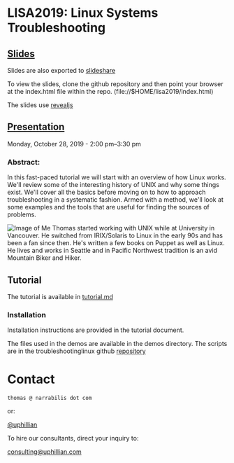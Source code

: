 # LISA2019: Linux Systems Troubleshooting

## [Slides](https://github.com/uphillian/lisa2019/blob/master/lisa2019.pdf)

Slides are also exported to
[slideshare](https://www.slideshare.net/ThomasHowardUphill/linux-system-troubleshooting)

To view the slides, clone the github repository and then point your browser at
the index.html file within the repo. (file://$HOME/lisa2019/index.html)

The slides use [revealjs](https://revealjs.com/)

## [Presentation](https://www.usenix.org/conference/lisa19/presentation/uphill)
Monday, October 28, 2019 - 2:00 pm–3:30 pm


### Abstract: 
In this fast-paced tutorial we will start with an overview of how Linux works.
We'll review some of the interesting history of UNIX and why some things exist.
We'll cover all the basics before moving on to how to approach troubleshooting
in a systematic fashion. Armed with a method, we'll look at some examples and
the tools that are useful for finding the sources of problems.

![Image of Me](https://www.usenix.org/sites/default/files/styles/speaker_photo/public/uphill_thomas_200x230.jpg?itok=o-XY89sq)
Thomas started working with UNIX while at University in Vancouver. He switched
from IRIX/Solaris to Linux in the early 90s and has been a fan since then. He's
written a few books on Puppet as well as Linux. He lives and works in Seattle
and in Pacific Northwest tradition is an avid Mountain Biker and Hiker.

## Tutorial

The tutorial is available in
[tutorial.md](https://github.com/uphillian/lisa2019/blob/master/tutorial.md)

### Installation

Installation instructions are provided in the tutorial document.

The files used in the demos are available in the demos directory.  The scripts
are in the troubleshootinglinux github
[repository](https://github.com/uphillian/troubleshootinglinux.git)

# Contact

`thomas @ narrabilis dot com`

or:

[@uphillian](https://twitter.com/uphillian)

  To hire our consultants, direct your inquiry to:

consulting@uphillian.com
